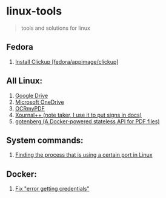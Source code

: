 # linux-tools
> tools and solutions for linux

## Fedora 
1. [Install Clickup [fedora/appimage/clickup]](https://github.com/devhero/linux-tools/tree/main/linux/fedora/appimage/clickup)

## All Linux:
1. [Google Drive](https://github.com/devhero/linux-tools/blob/main/linux/all/google-drive/install.md)
2. [Microsoft OneDrive](https://github.com/devhero/linux-tools/blob/main/linux/all/onedrive/install.md)
3. [OCRmyPDF](https://ocrmypdf.readthedocs.io/en/latest/docker.html)
4. [Xournal++ (note taker, I use it to put signs in docs)](https://xournalpp.github.io/)
5. [gotenberg (A Docker-powered stateless API for PDF files)](https://github.com/gotenberg/gotenberg)

## System commands:
1. [Finding the process that is using a certain port in Linux](https://github.com/devhero/linux-tools/blob/main/linux/all/system.md)

## Docker:
1. [Fix "error getting credentials"](https://github.com/devhero/linux-tools/blob/main/linux/all/docker.md)